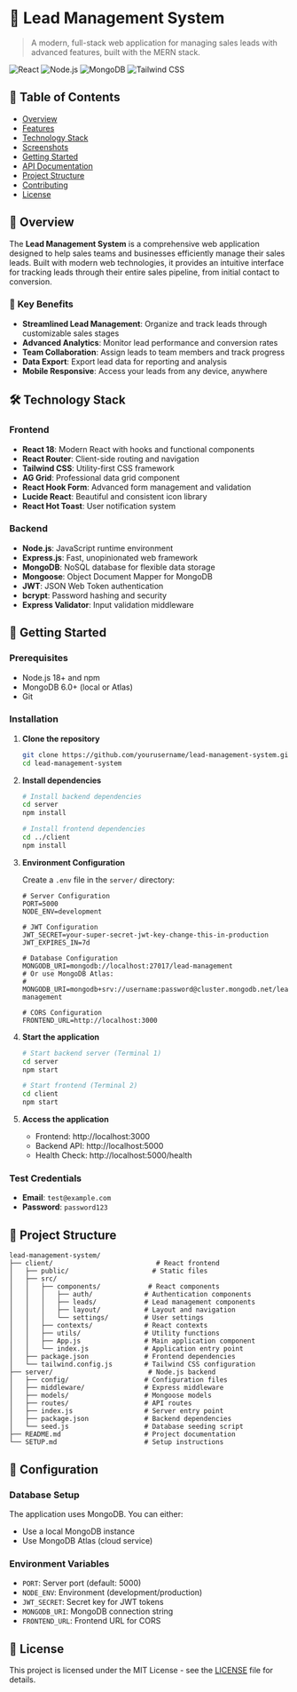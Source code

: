 # 🚀 Lead Management System

> A modern, full-stack web application for managing sales leads with advanced features, built with the MERN stack.

![React](https://img.shields.io/badge/React-18.3.1-blue?style=for-the-badge&logo=react)
![Node.js](https://img.shields.io/badge/Node.js-18+-green?style=for-the-badge&logo=node.js)
![MongoDB](https://img.shields.io/badge/MongoDB-6.0+-green?style=for-the-badge&logo=mongodb)
![Tailwind CSS](https://img.shields.io/badge/Tailwind_CSS-3.4.17-blue?style=for-the-badge&logo=tailwind-css)

## 📖 Table of Contents

- [Overview](#overview)
- [Features](#features)
- [Technology Stack](#technology-stack)
- [Screenshots](#screenshots)
- [Getting Started](#getting-started)
- [API Documentation](#api-documentation)
- [Project Structure](#project-structure)
- [Contributing](#contributing)
- [License](#license)

## 🌟 Overview

The **Lead Management System** is a comprehensive web application designed to help sales teams and businesses efficiently manage their sales leads. Built with modern web technologies, it provides an intuitive interface for tracking leads through their entire sales pipeline, from initial contact to conversion.

### 🎯 **Key Benefits**
- **Streamlined Lead Management**: Organize and track leads through customizable sales stages
- **Advanced Analytics**: Monitor lead performance and conversion rates
- **Team Collaboration**: Assign leads to team members and track progress
- **Data Export**: Export lead data for reporting and analysis
- **Mobile Responsive**: Access your leads from any device, anywhere

## 🛠️ Technology Stack

### **Frontend**
- **React 18**: Modern React with hooks and functional components
- **React Router**: Client-side routing and navigation
- **Tailwind CSS**: Utility-first CSS framework
- **AG Grid**: Professional data grid component
- **React Hook Form**: Advanced form management and validation
- **Lucide React**: Beautiful and consistent icon library
- **React Hot Toast**: User notification system

### **Backend**
- **Node.js**: JavaScript runtime environment
- **Express.js**: Fast, unopinionated web framework
- **MongoDB**: NoSQL database for flexible data storage
- **Mongoose**: Object Document Mapper for MongoDB
- **JWT**: JSON Web Token authentication
- **bcrypt**: Password hashing and security
- **Express Validator**: Input validation middleware

## 🚀 Getting Started

### **Prerequisites**
- Node.js 18+ and npm
- MongoDB 6.0+ (local or Atlas)
- Git

### **Installation**

1. **Clone the repository**
   ```bash
   git clone https://github.com/yourusername/lead-management-system.git
   cd lead-management-system
   ```

2. **Install dependencies**
   ```bash
   # Install backend dependencies
   cd server
   npm install
   
   # Install frontend dependencies
   cd ../client
   npm install
   ```

3. **Environment Configuration**
   
   Create a `.env` file in the `server/` directory:
   ```env
   # Server Configuration
   PORT=5000
   NODE_ENV=development
   
   # JWT Configuration
   JWT_SECRET=your-super-secret-jwt-key-change-this-in-production
   JWT_EXPIRES_IN=7d
   
   # Database Configuration
   MONGODB_URI=mongodb://localhost:27017/lead-management
   # Or use MongoDB Atlas:
   # MONGODB_URI=mongodb+srv://username:password@cluster.mongodb.net/lead-management
   
   # CORS Configuration
   FRONTEND_URL=http://localhost:3000
   ```

4. **Start the application**
   ```bash
   # Start backend server (Terminal 1)
   cd server
   npm start
   
   # Start frontend (Terminal 2)
   cd client
   npm start
   ```

5. **Access the application**
   - Frontend: http://localhost:3000
   - Backend API: http://localhost:5000
   - Health Check: http://localhost:5000/health

### **Test Credentials**
- **Email**: `test@example.com`
- **Password**: `password123`

## 📁 Project Structure

```
lead-management-system/
├── client/                          # React frontend
│   ├── public/                     # Static files
│   ├── src/
│   │   ├── components/            # React components
│   │   │   ├── auth/             # Authentication components
│   │   │   ├── leads/            # Lead management components
│   │   │   ├── layout/           # Layout and navigation
│   │   │   └── settings/         # User settings
│   │   ├── contexts/             # React contexts
│   │   ├── utils/                # Utility functions
│   │   ├── App.js                # Main application component
│   │   └── index.js              # Application entry point
│   ├── package.json              # Frontend dependencies
│   └── tailwind.config.js        # Tailwind CSS configuration
├── server/                        # Node.js backend
│   ├── config/                   # Configuration files
│   ├── middleware/               # Express middleware
│   ├── models/                   # Mongoose models
│   ├── routes/                   # API routes
│   ├── index.js                  # Server entry point
│   ├── package.json              # Backend dependencies
│   └── seed.js                   # Database seeding script
├── README.md                     # Project documentation
└── SETUP.md                      # Setup instructions
```

## 🔧 Configuration

### **Database Setup**
The application uses MongoDB. You can either:
- Use a local MongoDB instance
- Use MongoDB Atlas (cloud service)

### **Environment Variables**
- `PORT`: Server port (default: 5000)
- `NODE_ENV`: Environment (development/production)
- `JWT_SECRET`: Secret key for JWT tokens
- `MONGODB_URI`: MongoDB connection string
- `FRONTEND_URL`: Frontend URL for CORS

## 📄 License

This project is licensed under the MIT License - see the [LICENSE](LICENSE) file for details.
